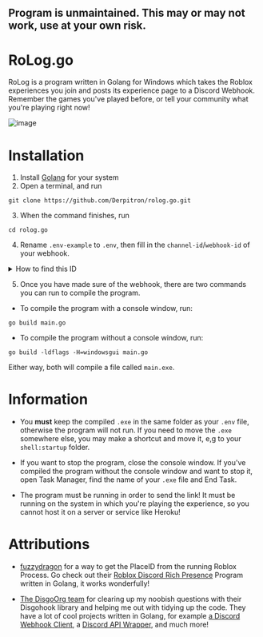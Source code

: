 ## Program is unmaintained. This may or may not work, use at your own risk.

# RoLog.go
RoLog is a program written in Golang for Windows which takes the Roblox experiences you join and posts its experience page to a Discord Webhook. Remember the games you've played before, or tell your community what you're playing right now!

![image](https://user-images.githubusercontent.com/46134462/127735187-d3c6ae1c-7e6d-44d6-bb55-e77a4ead7d1a.png)

# Installation
1. Install [Golang](https://golang.org/dl/) for your system
2. Open a terminal, and run 
```
git clone https://github.com/Derpitron/rolog.go.git
```
3. When the command finishes, run
```
cd rolog.go
```
4. Rename `.env-example` to `.env`, then fill in the `channel-id`/`webhook-id` of your webhook. 

<details>
  <summary>How to find this ID</summary>
    To find this, take your webhook's link, e.g: `https://discord.com/api/webhooks/870936928793534504/IS_NTyJX7Kx7EP3tuJDXdvon8bJLO13QIF9YglKwj-JH39y_4j_yQcG3zFR2wfiAJi-Y`. Then, remove the `https://discord.com/api/webhooks/` part of the link. You are now left with `870936928793534504/IS_NTyJX7Kx7EP3tuJDXdvon8bJLO13QIF9YglKwj-JH39y_4j_yQcG3zFR2wfiAJi-Y`. Put this as the value of the `HOOK` variable.
</details>

5. Once you have made sure of the webhook, there are two commands you can run to compile the program.

- To compile the program with a console window, run:
```
go build main.go
```  
- To compile the program without a console window, run:
```
go build -ldflags -H=windowsgui main.go
```  
Either way, both will compile a file called `main.exe`. 

# Information
  
- You **must** keep the compiled `.exe` in the same folder as your `.env` file, otherwise the program will not run. If you need to move the `.exe` somewhere else, you may make a shortcut and move it, e,g to your `shell:startup` folder.  

- If you want to stop the program, close the console window. If you've compiled the program without the console window and want to stop it, open Task Manager, find the name of your `.exe` file and End Task.

- The program must be running in order to send the link! It must be running on the system in which you're playing the experience, so you cannot host it on a server or service like Heroku!

# Attributions

- [fuzzydragon](https://github.com/fuzzydragon) for a way to get the PlaceID from the running Roblox Process. Go check out their [Roblox Discord Rich Presence](https://github.com/fuzzydragon/Roblox-Game-Presence-For-Discord) Program written in Golang, it works wonderfully!

- [The DisgoOrg team](https://github.com/DisgoOrg) for clearing up my noobish questions with their Disgohook library and helping me out with tidying up the code. They have a lot of cool projects written in Golang, for example [a Discord Webhook Client](https://github.com/DisgoOrg/disgohook), a [Discord API Wrapper](https://github.com/DisgoOrg/disgo), and much more!
